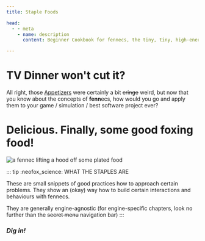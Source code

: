 ```yaml
---
title: Staple Foods

head:
  - - meta
    - name: description
      content: Beginner Cookbook for fennecs, the tiny, tiny, high-energy Entity-Component System

---
```


# TV Dinner won't cut it?
All right, those [Appetizers](../appetizers/) were certainly a bit ~~cringe~~ weird, but now that you know about the concepts of **fenn**ecs, how would you go and apply them to your game / simulation / best software project ever?

# Delicious. Finally, some good foxing food!
![a fennec lifting a hood off some plated food](https://fennecs.tech/img/fennec-staples-csharp.png)

::: tip :neofox_science: WHAT THE STAPLES ARE

These are small snippets of good practices how to approach certain problems. They show an (okay) way how to build certain interactions and behaviours with fennecs.

They are generally engine-agnostic (for engine-specific chapters, look no further than the ~~secret menu~~ navigation bar)
:::


### *Dig in!*
